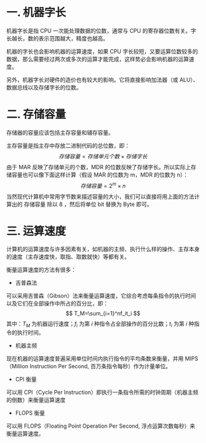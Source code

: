 # 一. 机器字长

机器字长是指 CPU 一次能处理数据的位数，通常与 CPU 的寄存器位数有关。字长越长，数的表示范围越大，精度也越高。

机器的字长也会影响机器的运算速度，如果 CPU 字长较短，又要运算位数较多的数据，那么需要经过两次或多次的运算才能完成，这样势必会影响机器的运算速度。

另外，机器字长对硬件的造价也有较大的影响。它将直接影响加法器（或 ALU）、数据总线以及存储字长的位数。



# 二. 存储容量

存储器的容量应该包括主存容量和辅存容量。

主存容量是指主存中存放二进制代码的总位数，即：
$$
存储容量=存储单元个数\times 存储字长
$$
由于 MAR 反映了存储单元的个数，MDR 的位数反映了存储字长。所以实际上存储容量也可以像下面这样计算（假设 MAR 的位数为 m，MDR 的位数为 n）：
$$
存储容量=2^{m}\times n
$$
当然现代计算机中常用字节数来描述容量的大小，我们可以直接将用上面的方法计算出的 存储容量 除以 8 ，然后将单位 bit 替换为 Byte 即可。



# 三. 运算速度

计算机的运算速度与许多因素有关，如机器的主频、执行什么样的操作、主存本身的速度（主存速度快，取指、取数就快）等都有关。

衡量运算速度的方法有很多：

- 吉普森法

可以采用吉普森（Gibson）法来衡量运算速度，它综合考虑每条指令的执行时间以及它们在全部操作中所占的百分比，即：
$$
T_M=\sum_{i=1}^nf_it_i
$$
其中：$T_M$ 为机器运行速度；$f_i$ 为第 $i$ 种指令占全部操作的百分比数；$t_i$ 为第 $i$ 种指令的执行时间。

- 机器主频

现在机器的运算速度普遍采用单位时间内执行指令的平均条数来衡量，并用 MIPS（Million Instruction Per Second, 百万条指令每秒）作为计量单位。

- CPI 衡量

可以用 CPI（Cycle Per Instruction）即执行一条指令所需的时钟周期（机器主频的倒数）来衡量运算速度

- FLOPS 衡量

可以用 FLOPS（Floating Point Operation Per Second, 浮点运算次数每秒）来衡量运算速度。